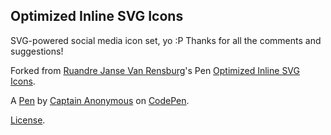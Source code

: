 ## Optimized Inline SVG Icons

SVG-powered social media icon set, yo :P Thanks for all the comments and
suggestions!

Forked from [Ruandre Janse Van Rensburg](http://codepen.io/ruandre/)'s Pen
[Optimized Inline SVG Icons](http://codepen.io/ruandre/pen/howFi/).

A [Pen](http://codepen.io/anon/pen/KVZNGp) by
[Captain Anonymous](http://codepen.io/anon) on [CodePen](http://codepen.io/).

[License](http://codepen.io/anon/pen/KVZNGp/license).
